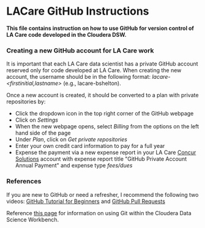 # LACare GitHub Instructions

**This file contains instruction on how to use GitHub for version control of LA Care code developed in the Cloudera DSW.**

### Creating a new GitHub account for LA Care work
It is important that each LA Care data scientist has a private GitHub account reserved only for code developed at LA Care. When creating the new account, the username should be in the following format: *lacare-<firstinitial,lastname>* (e.g., lacare-bshelton).

Once a new account is created, it should be converted to a plan with private repositories by:
+ Click the dropdown icon in the top right corner of the GitHub webpage
+ Click on *Settings*
+ When the new webpage opens, select *Billing* from the options on the left hand side of the page
+ Under *Plan*, click on *Get private repositories*
+ Enter your own credit card information to pay for a full year
+ Expense the payment via a new expense report in your LA Care [Concur Solutions](https://www.concursolutions.com) account with expense report title "GitHub Private Account Annual Payment" and expense type *fees/dues*


### References
If you are new to GitHub or need a refresher, I recommend the following two videos: [GitHub Tutorial for Beginners](https://www.youtube.com/watch?v=0fKg7e37bQE) and [GitHub Pull Requests](https://www.youtube.com/watch?v=oFYyTZwMyAg)

Reference [this page](https://www.cloudera.com/documentation/data-science-workbench/latest/topics/cdsw_using_git.html) for information on using Git within the Cloudera Data Science Workbench.
